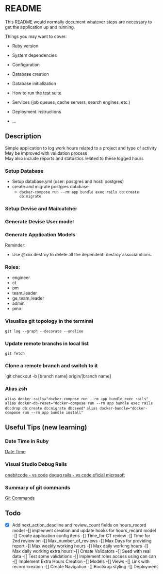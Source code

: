 # README

This README would normally document whatever steps are necessary to get the
application up and running.

Things you may want to cover:

* Ruby version

* System dependencies

* Configuration

* Database creation

* Database initialization

* How to run the test suite

* Services (job queues, cache servers, search engines, etc.)

* Deployment instructions

* ...

## Description
Simple application to log work hours related to a project and type of activity  
May be improved with validation process  
May also include reports and statustics related to these logged hours

### Setup Database
* Setup database.yml (user: postgres and host: postgres)
* create and migrate postgres database:
  + `docker-compose run --rm app bundle exec rails db:create db:migrate`

### Setup Devise and Mailcatcher

### Generate Devise User model

### Generate Application Models

Reminder:

* Use @xxx.destroy to delete all the dependent: destroy associamtions.

### Roles:
 - engineer
 - ct
 - pm
 - team_leader
 - ge_team_leader
 - admin
 - pmo


 ### Visualize git topology in the terminal
 `git log --graph --decorate --oneline`

 ### Update remote branchs in local list
 `git fetch`


 ### Clone a remote branch and switch to it
 `git checkout -b [branch name] origin/[branch name]
 
 ### Alias zsh
 `alias docker-rails="docker-compose run --rm app bundle exec rails"`
 `alias docker-db-reset="docker-compose run --rm app bundle exec rails db:drop db:create db:migrate db:seed"`
 `alias docker-bundle="docker-compose run --rm app bundle install"`

## Useful Tips (new learning)

### Date Time in Ruby
[Date Time](https://www.tutorialspoint.com/ruby/ruby_date_time)
### Visual Studio Debug Rails
[onebitcode - vs code](https://onebitcode.com/vs-code-rails/)
[degug rails - vs code oficial microsoft](https://github.com/microsoft/vscode-recipes/tree/master/debugging-Ruby-on-Rails)
 ### Summary of git commands
[Git Commands](https://github.com/joshnh/Git-Commands)

## Todo
 -[x] Add next_action_deadline and review_count fields on hours_record model
 -[] implement creation and update hooks for hours_record model 
 -[] Create application config itens
  -[] Time_for CT review
  -[] Time for 2nd review on
  -[] Max_number_of_reviews
  -[] Max Days for providing report
  -[] Max weekly working hours
  -[] Max daily working hours
  -[] Max daily working extra hours
 -[] Create Validators
 -[] Seed with real data
 -[] Test some validations
 -[] Implement roles access using can can
 -[] Implement Extra Hours Creation
    -[] Models
    -[] Views
    -[] Link with record creation
-[] Create Navigation
-[] Bootsrap styling
-[] Deployment
